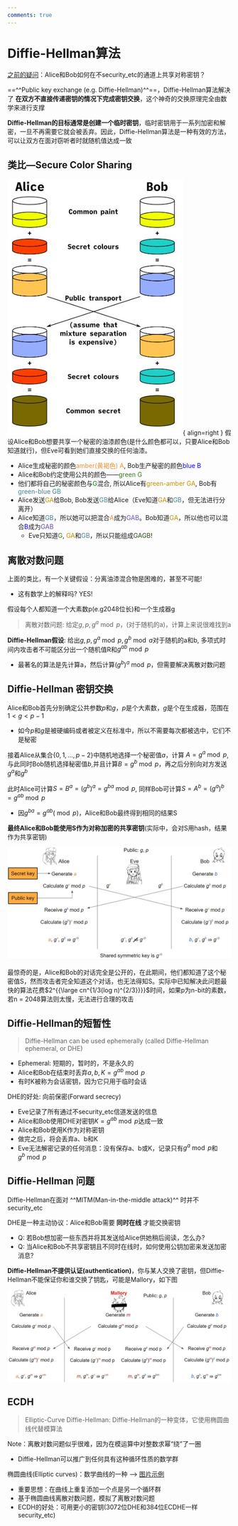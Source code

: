 ```yaml
---
comments: true
--- 
```


# Diffie-Hellman算法

[之前的疑问](7-MACs.md#aead:~:text=%E5%AE%8C%E6%95%B4%E6%80%A7/%E8%BA%AB%E4%BB%BD%E9%AA%8C%E8%AF%81-,Question,-%E5%AF%B9%E7%A7%B0%E5%AF%86%E9%92%A5)：Alice和Bob如何在不security_etc的通道上共享对称密钥？

==^^Public key exchange (e.g. Diffie-Hellman)^^==，Diffie-Hellman算法解决了 **在双方不直接传递密钥的情况下完成密钥交换**，这个神奇的交换原理完全由数学来进行支撑

**Diffie-Hellman的目标通常是创建一个临时密钥**，临时密钥用于一系列加密和解密，一旦不再需要它就会被丢弃。因此，Diffie-Hellman算法是一种有效的方法，可以让双方在面对窃听者时就随机值达成一致

## 类比—Secure Color Sharing

![](./assets/color_sharing.jpg){ align=right }
假设Alice和Bob想要共享一个秘密的油漆颜色(是什么颜色都可以，只要Alice和Bob知道就行)，但Eve可看到她们直接交换的任何油漆。

- Alice生成秘密的颜色<font color="#e69138">amber(黄褐色) A</font>, Bob生产秘密的颜色<font color="blue">blue B</font>
- Alice和Bob约定使用公共的颜色——<font color="#38761d">green G</font>
- 他们都将自己的秘密颜色与<font color="green">G</font>混合, 所以Alice有<font color="#bf9000">green-amber GA</font>, Bob有<font color="#45818e">green-blue GB</font>
- Alice发送<font color="#bf9000">GA</font>给Bob, Bob发送<font color="#45818e">GB</font>给Alice（Eve知道<font color="#bf9000">GA</font>和<font color="#45818e">GB</font>，但无法进行分离开）
- Alice知道<font color="#45818e">GB</font>，所以她可以把混合<font color="#e69138">A</font>成为<font color="#674ea7">GAB</font>。Bob知道<font color="#bf9000">GA</font>，所以他也可以混合<font color="blue">B</font>成为<font color="#674ea7">GAB</font>
    - Eve只知道<font color="#38761d">G</font>, <font color="#bf9000">GA</font>和<font color="#45818e">GB</font>，所以只能组成<font color="#274e13">GAGB</font>!
  

## 离散对数问题

上面的类比，有一个关键假设：分离油漆混合物是困难的，甚至不可能!

- 这有数学上的解释吗? YES!

假设每个人都知道一个大素数p(e.g2048位长)和一个生成器g

> 离散对数问题: 给定$g,p,g^a \bmod p$，(对于随机的a)，计算上来说很难找到a

**Diffie-Hellman假设**: 给出$g, p, g^a \bmod p, g^b \bmod a$对于随机的a和b, 多项式时间内攻击者不可能区分出一个随机值R和$g^{ab} \bmod p$

- 最著名的算法是先计算a，然后计算$(g^b)^a \bmod p$，但需要解决离散对数问题

## Diffie-Hellman 密钥交换

Alice和Bob首先分别确定公共参数$p$和$g$，$p$是个大素数，$g$是个在生成器，范围在$1 < g < p - 1$

- 如今$p$和$g$是被硬编码或者被定义在标准中，所以不需要每次都被选中，它们不是秘密

接着Alice从集合$\{0,1,...,p-2\}$中随机地选择一个秘密值$a$，计算 $A = g^a \bmod p$,与此同时Bob随机选择秘密值$b$,并且计算$B = g^b \bmod p$，再之后分别向对方发送$g^a$和$g^b$

此时Alice可计算$S = B^a = (g^b)^a = g^{ba} \bmod p$, 同样Bob可计算$S = A^b = (g^a)^b = g^{ab} \bmod p$

- 因$g^{ba} = g^{ab} (\bmod p)$，Alice和Bob最终得到相同的结果S

**最终Alice和Bob能使用S作为对称加密的共享密钥**(实际中，会对S用hash，结果作为共享密钥)

![DH](./assets/DH.jpg)

最惊奇的是，Alice和Bob的对话完全是公开的，在此期间，他们都知道了这个秘密值S，然而攻击者完全知道这个对话，也无法得知S。实际中已知解决此问题最快的算法花费$2^{{\large cn^{1/3(log n)^{2/3}}}}$时间，如果p为n-bit的素数，若n = 2048算法则太慢，无法进行合理的攻击

## Diffie-Hellman的短暂性

> Diffie-Hellman can be used ephemerally (called Diffie-Hellman ephemeral, or DHE)

- Ephemeral: 短期的，暂时的，不是永久的
- Alice和Bob在结束时丢弃$a, b, K = g^{ab} \bmod p$
- 有时K被称为会话密钥，因为它只用于临时会话

DHE的好处: 向前保密(Forward secrecy)

- Eve记录了所有通过不security_etc信道发送的信息
- Alice和Bob使用DHE对密钥$K = g^{ab} \bmod p$达成一致
- Alice和Bob使用K作为对称密钥
- 做完之后，将会丢弃a、b和K
- Eve无法解密记录的任何消息：没有保存a、b或K，记录只有$g^a \bmod p$和$g^b \bmod p$

## Diffie-Hellman 问题

Diffie-Hellman在面对 ^^MITM(Man-in-the-middle attack)^^ 时并不security_etc

DHE是一种主动协议：Alice和Bob需要 **同时在线** 才能交换密钥

- Q: 若Bob想加密一些东西并将其发送给Alice供她稍后阅读，怎么办?
- Q: 当Alice和Bob不共享密钥且不同时在线时，如何使用公钥加密来发送加密消息?

**Diffie-Hellman不提供认证(authentication)**，你与某人交换了密钥，但Diffie-Hellman不能保证你和谁交换了钥匙，可能是Mallory，如下图

![security](./assets/DH_security.jpg)

## ECDH

> Elliptic-Curve Diffie-Hellman: Diffie-Hellman的一种变体，它使用椭圆曲线代替模算法

Note：离散对数问题似乎很难，因为在模运算中对整数求幂“绕”了一圈

- Diffie-Hellman可以推广到任何具有这种循环性质的数学群

椭圆曲线(Elliptic curves)：数学曲线的一种  --> [图片示例](https://i.ytimg.com/vi/F3zzNa42-tQ/hqdefault.jpg)

- 重要思想：在曲线上重复添加一个点是另一个循环群
- 基于椭圆曲线离散对数问题，模拟了离散对数问题
- ECDH的好处：可用更小的密钥(3072位DHE和384位ECDHE一样security_etc)

